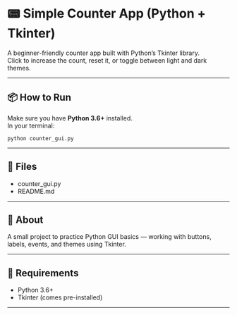 # 📟 Simple Counter App (Python + Tkinter)

A beginner-friendly counter app built with Python’s Tkinter library.  
Click to increase the count, reset it, or toggle between light and dark themes.

---

## 📦 How to Run

Make sure you have **Python 3.6+** installed.  
In your terminal:
```
python counter_gui.py
```

---

## 📁 Files

- counter_gui.py
- README.md

---

## 📌 About

A small project to practice Python GUI basics — working with buttons, labels, events, and themes using Tkinter.

---

## 📖 Requirements

- Python 3.6+
- Tkinter (comes pre-installed)

---
